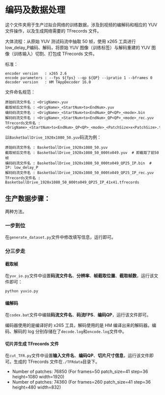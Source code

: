 # 编码及数据处理

这个文件夹用于生产过拟合网络的训练数据，涉及到视频的编解码和相应的 YUV 文件操作，以及生成网络需要的 TFrecords 文件。

大体流程：从原始 YUV 测试码流中抽取 50 帧，使用 x265 工具进行 low_delay_P编码、解码，将原始 YUV 图像（训练标签）与解码重建的 YUV 图像（训练输入）切割、打包成 TFrecords 文件。

标准：

```
encoder version   : x265 2.6
encode parameters : --fps ${fps} --qp ${QP} --ipratio 1 --bframes 0
decoder version   : HM TAppDecoder 16.0
```

文件命名规范：

```
原始码流文件名 : <OrigName>.yuv
截取帧后文件名 : <OrigName>_<StartNum>to<EndNum>.yuv
编码码流文件名 : <OrigName>_<StartNum>to<EndNum>_QP<QP>_<mode>.bin
解码码流文件名 : <OrigName>_<StartNum>to<EndNum>_QP<QP>_<mode>_rec.yuv
TFrecords文件名 : <OrigName>_<StartNum>to<EndNum>_QP<QP>_<mode>_<PatchSize>x<PatchSize>.tfrecords
```

以`BasketballDrive_1920x1080_50.yuv`码流为例：
```
原始码流文件名 : BasketballDrive_1920x1080_50.yuv
截取帧后文件名 : BasketballDrive_1920x1080_50_000to049.yuv  # 即截取了前50帧
编码码流文件名 : BasketballDrive_1920x1080_50_000to049_QP25_IP.bin  # IP: low_delay_P
解码码流文件名 : BasketballDrive_1920x1080_50_000to049_QP25_IP_rec.yuv
TFrecords文件名 : BasketballDrive_1920x1080_50_000to049_QP25_IP_41x41.tfrecords
```

## 生产数据步骤：

两种方法。

### 一步到位

在`generate_dataset.py`文件中修改填写信息，运行即可。

### 分三步走

#### 截取帧

在`yuv_io.py`文件中设置**码流文件名**、**分辨率**、**帧截取位置**、**截取帧数**，运行该文件即可：

```bash
python yuvio.py
```

#### 编解码

在`codex.bat`文件中编辑**码流文件名**、**码流FPS**、**编码QP**，运行该文件即可。

编码器使用的是编译好的 x265 工具，解码使用的是 HM 编译出来的解码器。编码、解码的 log 分别存储在了`decode.log`和`encode.log`文件中。

#### 切片并生成 TFrecords 文件

在`cut_TFR.py`文件中设置**输入文件名**、**编码QP**、**切片尺寸信息**，运行该文件即可。生成的 TFrecords 文件在`./TFRdata`目录下。

- Number of patches: 76850 (For frames=50 patch_size=41 step=36 height=1080 width=1920)
- Number of patches: 74360 (For frames=260 patch_size=41 step=36 height=480 width=832)


